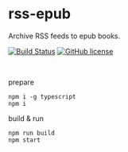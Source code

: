 # rss-epub
Archive RSS feeds to epub books.

[![Build Status](https://travis-ci.com/gonejack/rss-epub.svg?branch=master)](https://travis-ci.org/gonejack/rss-epub)
[![GitHub license](https://img.shields.io/github/license/gonejack/rss-epub.svg?color=blue)](LICENSE.md)

<br/>

prepare
```shell
npm i -g typescript
npm i
```

build & run
```shell
npm run build
npm start
```